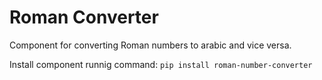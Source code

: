# Roman Converter
Component for converting Roman numbers to arabic and vice versa.

Install component runnig command:
`pip install roman-number-converter`
